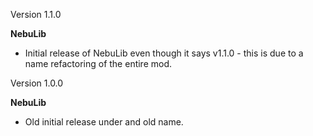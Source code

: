 Version 1.1.0

**NebuLib**
- Initial release of NebuLib even though it says v1.1.0 - this is due to a name refactoring of the entire mod.


Version 1.0.0

**NebuLib**
- Old initial release under and old name.